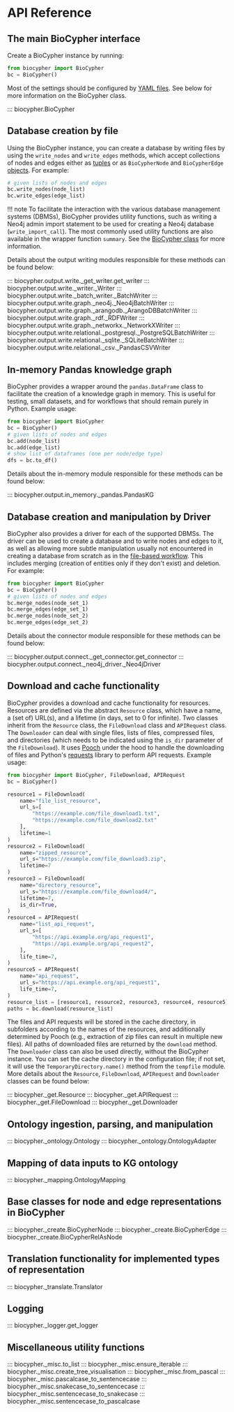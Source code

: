 # API Reference

## The main BioCypher interface

Create a BioCypher instance by running:

```python
from biocypher import BioCypher
bc = BioCypher()
```

Most of the settings should be configured by [YAML files](../../reference/biocypher-config.md). See below for more information on the BioCypher class.

::: biocypher.BioCypher

## Database creation by file

Using the BioCypher instance, you can create a database by writing files by using the `write_nodes` and `write_edges` methods, which accept collections of nodes and edges either as [tuples](../../learn/tutorials/tutorial001_basics.md) or as `BioCypherNode` and `BioCypherEdge` [objects](#base-classes-for-node-and-edge-representations-in-biocypher). For example:

```python
# given lists of nodes and edges
bc.write_nodes(node_list)
bc.write_edges(edge_list)
```

!!! note
    To facilitate the interaction with the various database management systems (DBMSs), BioCypher provides utility functions, such as writing a Neo4j admin import statement to be used for creating a Neo4j database (`write_import_call`). The most commonly used utility functions are also available in the wrapper function `summary`. See the [BioCypher class](#the-main-biocypher-interface) for more information.

Details about the output writing modules responsible for these methods can be found below:

::: biocypher.output.write._get_writer.get_writer
::: biocypher.output.write._writer._Writer
::: biocypher.output.write._batch_writer._BatchWriter
::: biocypher.output.write.graph._neo4j._Neo4jBatchWriter
::: biocypher.output.write.graph._arangodb._ArangoDBBatchWriter
::: biocypher.output.write.graph._rdf._RDFWriter
::: biocypher.output.write.graph._networkx._NetworkXWriter
::: biocypher.output.write.relational._postgresql._PostgreSQLBatchWriter
::: biocypher.output.write.relational._sqlite._SQLiteBatchWriter
::: biocypher.output.write.relational._csv._PandasCSVWriter

## In-memory Pandas knowledge graph

BioCypher provides a wrapper around the `pandas.DataFrame` class to facilitate the creation of a knowledge graph in memory. This is useful for testing, small datasets, and for workflows that should remain purely in Python. Example usage:

```python
from biocypher import BioCypher
bc = BioCypher()
# given lists of nodes and edges
bc.add(node_list)
bc.add(edge_list)
# show list of dataframes (one per node/edge type)
dfs = bc.to_df()
```

Details about the in-memory module responsible for these methods can be found below:

::: biocypher.output.in_memory._pandas.PandasKG

## Database creation and manipulation by Driver

BioCypher also provides a driver for each of the supported DBMSs. The driver can be used to create a database and to write nodes and edges to it, as well as allowing more subtle manipulation usually not encountered in creating a database from scratch as in the [file-based workflow](#database-creation-by-file). This includes merging (creation of entities only if they don't exist) and deletion. For example:

```python
from biocypher import BioCypher
bc = BioCypher()
# given lists of nodes and edges
bc.merge_nodes(node_set_1)
bc.merge_edges(edge_set_1)
bc.merge_nodes(node_set_2)
bc.merge_edges(edge_set_2)
```

Details about the connector module responsible for these methods can be found below:

::: biocypher.output.connect._get_connector.get_connector
::: biocypher.output.connect._neo4j_driver._Neo4jDriver

## Download and cache functionality

BioCypher provides a download and cache functionality for resources. Resources are defined via the abstract `Resource` class, which have a name, a (set of) URL(s), and a lifetime (in days, set to 0 for infinite). Two classes inherit from the `Resource` class, the `FileDownload` class and `APIRequest` class. The `Downloader` can deal with single files, lists of files, compressed files, and directories (which needs to be indicated using the `is_dir` parameter of the `FileDownload`). It uses [Pooch](https://www.fatiando.org/pooch/latest/) under the hood to handle the downloading of files and Python's [requests](https://pypi.org/project/requests/) library to perform API requests. Example usage:

```python
from biocypher import BioCypher, FileDownload, APIRequest
bc = BioCypher()

resource1 = FileDownload(
    name="file_list_resource",
    url_s=[
        "https://example.com/file_download1.txt",
        "https://example.com/file_download2.txt"
    ],
    lifetime=1
)
resource2 = FileDownload(
    name="zipped_resource",
    url_s="https://example.com/file_download3.zip",
    lifetime=7
)
resource3 = FileDownload(
    name="directory_resource",
    url_s="https://example.com/file_download4/",
    lifetime=7,
    is_dir=True,
)
resource4 = APIRequest(
    name="list_api_request",
    url_s=[
        "https://api.example.org/api_request1",
        "https://api.example.org/api_request2",
    ],
    life_time=7,
)
resource5 = APIRequest(
    name="api_request",
    url_s="https://api.example.org/api_request1",
    life_time=7,
)
resource_list = [resource1, resource2, resource3, resource4, resource5]
paths = bc.download(resource_list)
```

The files and API requests will be stored in the cache directory, in subfolders according to the names of the resources, and additionally determined by Pooch (e.g., extraction of zip files can result in multiple new files). All paths of downloaded files are returned by the `download` method. The `Downloader` class can also be used directly, without the BioCypher instance. You can set the cache directory in the configuration file; if not set, it will use the `TemporaryDirectory.name()` method from the `tempfile` module. More details about the `Resource`, `FileDownload`, `APIRequest` and `Downloader` classes can be found below:

::: biocypher._get.Resource
::: biocypher._get.APIRequest
::: biocypher._get.FileDownload
::: biocypher._get.Downloader

## Ontology ingestion, parsing, and manipulation

::: biocypher._ontology.Ontology
::: biocypher._ontology.OntologyAdapter

## Mapping of data inputs to KG ontology

::: biocypher._mapping.OntologyMapping

## Base classes for node and edge representations in BioCypher

::: biocypher._create.BioCypherNode
::: biocypher._create.BioCypherEdge
::: biocypher._create.BioCypherRelAsNode

## Translation functionality for implemented types of representation

::: biocypher._translate.Translator

## Logging

::: biocypher._logger.get_logger

## Miscellaneous utility functions

::: biocypher._misc.to_list
::: biocypher._misc.ensure_iterable
::: biocypher._misc.create_tree_visualisation
::: biocypher._misc.from_pascal
::: biocypher._misc.pascalcase_to_sentencecase
::: biocypher._misc.snakecase_to_sentencecase
::: biocypher._misc.sentencecase_to_snakecase
::: biocypher._misc.sentencecase_to_pascalcase
